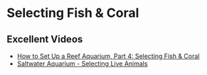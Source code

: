 

Selecting Fish & Coral
======================

Excellent Videos
----------------

 * [How to Set Up a Reef Aquarium, Part 4: Selecting Fish & Coral](https://www.youtube.com/watch?v=RFMqM4Trdsk)
 * [Saltwater Aquarium - Selecting Live Animals](https://www.youtube.com/watch?v=i787lbqlxd4)
